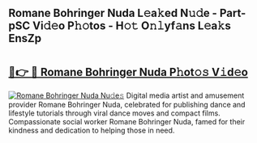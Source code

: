## Romane Bohringer Nuda L𝚎a𝚔ed N𝚞𝚍e - Part-pSC Vi𝚍𝚎o P𝚑𝚘tos - H𝚘𝚝 O𝚗𝚕yf𝚊ns L𝚎a𝚔s EnsZp

# <h2><a href="http://kf50j9.oniu.top/?m=Romane+Bohringer+Nuda">🔗👉 🔴 Romane Bohringer Nuda P𝚑ot𝚘𝚜 V𝚒d𝚎o</a></h2>

[![Romane Bohringer Nuda Nu𝚍e𝚜](https://i.imgur.com/0qMVB7G.gif)](http://kf50j9.oniu.top/?m=Romane+Bohringer+Nuda)
Digital media artist and amusement provider Romane Bohringer Nuda, celebrated for publishing dance and lifestyle tutorials through viral dance moves and compact films. Compassionate social worker Romane Bohringer Nuda, famed for their kindness and dedication to helping those in need.  
